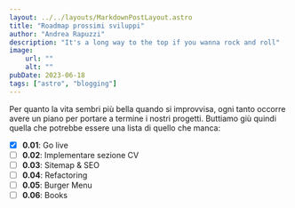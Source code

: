 ```yaml
--- 
layout: ../../layouts/MarkdownPostLayout.astro
title: "Roadmap prossimi sviluppi"
author: "Andrea Rapuzzi"
description: "It's a long way to the top if you wanna rock and roll"
image: 
    url: ""
    alt: ""
pubDate: 2023-06-18
tags: ["astro", "blogging"]
---
```


Per quanto la vita sembri più bella quando si improvvisa, ogni tanto occorre avere un piano per portare a termine i nostri progetti. Buttiamo giù quindi quella che potrebbe essere una lista di quello che manca:

- [x] **0.01**: Go live
- [ ] **0.02**: Implementare sezione CV
- [ ] **0.03**: Sitemap & SEO
- [ ] **0.04**: Refactoring 
- [ ] **0.05**: Burger Menu
- [ ] **0.06**: Books